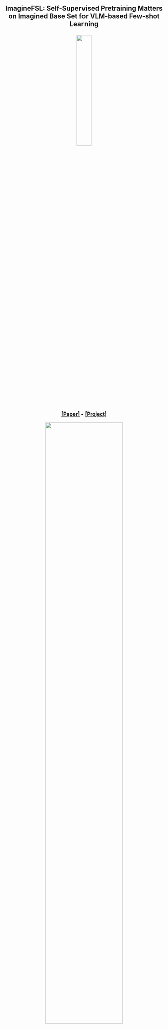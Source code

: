 <h2 align="center">ImagineFSL: Self-Supervised Pretraining Matters on Imagined Base Set for VLM-based Few-shot Learning</h2>

<!-- <h3 align="center">Haoyuan Yang &nbsp;&nbsp; Xiaoou Li &nbsp;&nbsp; Jiaming Lv &nbsp;&nbsp; Xianjun Cheng &nbsp;&nbsp; Qilong Wang &nbsp;&nbsp; Peihua Li</h3> -->

<!-- <h5 align="center">Dalian University of Technology &nbsp; Beijing University of Posts and Telecommunications &nbsp; Tianjin University</h5> -->

<h3 align="center">
  <img src="imgs/subtitle.png" width="30%"> 
  <!-- &nbsp; CVPR 2025 (Highlight)</span> -->
</h3>

<h3 align="center">
    <a href="https://openaccess.thecvf.com/content/CVPR2025/papers/Yang_ImagineFSL_Self-Supervised_Pretraining_Matters_on_Imagined_Base_Set_for_VLM-based_CVPR_2025_paper.pdf">[Paper]</a> •
    <a href="http://peihuali.org/ImagineFSL">[Project]</a>
</h3>

<div align="center"><img src="imgs/overview.gif" width="70%"></div>

## Introduction


This repository contains the official code for **"ImagineFSL: Self-Supervised Pretraining Matters on Imagined Base Set for VLM-based Few-shot Learning"** &nbsp;
(&nbsp;<img src="imgs/award1.png" width="10" style="vertical-align: middle;"> **CVPR 2025 Highlight**)

In this paper:


- We frame synthetic images as **standalone knowledge
repositories** and present **a CLIP adaptation methodology** that pretrains on purely synthetic images before fine-tuning for few-shot tasks. This marks a clear departure
from existing one-stage fine-tuning methods that simply
treat synthetic images as complements to real images.

- We propose **an improved Self-SL method based on
DINO**, specifically tailored for FSL. It introduces higher-order moments for image representation and employs
synthetic augmentation for effective view construction.

- We develop **a systematic and scalable pipeline for synthesizing both captions and images**, enabling generation
of large-scale base sets for pretraining and task-specific
datasets. Distinct from existing arts, **we leverage chain-of-though and in-conetext learning techniques** for diverse, realistic image generation.


## Installation

### 1. Clone this repository:

```
git clone https://github.com/HaoyuanYang-2023/ImagineFSL.git
cd ImagineFSL
```

### 2. Install dependencies:

> ⚠️ To ensure stable and reproducible code execution, we strongly recommend setting up the following environment for experiments.

We conduct experiments using PyTorch 2.2.2 and Python 3.10. The CUDA version is 12.1. Install the corresponding PyTorch environment using:

```
pip install torch==2.2.2 torchvision==0.17.2 --index-url https://download.pytorch.org/whl/cu121
```

Install other dependencies using:

```
pip install -r requirements.txt
```

**Note**: We use Meta's xformers library to accelerate Attention computation. Different hardware environments may require different versions of xformers. The installation command is provided in `requirements.txt`, which is validated on RTX 4090 and 3090. If installation fails, try different versions. For more information, refer to the [`offical website of xformers`](https://github.com/facebookresearch/xformers).


## Dataset

- **iBase Dataset**:
  
  The iBase dataset used for pretraining can be downloaded from the following links:
  
  [`Baidu Yun`](https://pan.baidu.com/s/1-a4oFKiPFdD_QRGJqAN9jA?pwd=r9ur) | [`Microsoft OneDrive`](https://maildluteducn-my.sharepoint.com/:u:/g/personal/yanghaoyuan_mail_dlut_edu_cn/EW67Bo9jyf5LtfQRjpFCnucB8wnoL3kPfCno4nGNSB5YHA?e=DFflEj)

- **10 Downstream Datasets (Real Images)**:

  We provide the following download links for the 10 downstream datasets used in our experiments (except ImageNet).
  *These datasets are identical to those provided by [`CoOp`](https://github.com/KaiyangZhou/CoOp/blob/main/DATASETS.md) but with standardized file organization for PyTorch compatibility*.
  
   [`Baidu Yun`](https://pan.baidu.com/s/17k-xFrEtBdwh8taFtPcpwg?pwd=7fm5) | [`Microsoft OneDrive`](https://maildluteducn-my.sharepoint.com/:f:/g/personal/yanghaoyuan_mail_dlut_edu_cn/Emd9FEmohW9Mkj392CH8zjcBVnz1BmYTGNZHEIX3gjhdpg?e=WnChnu)



## Getting started

### 1. Synthesizing Captions & Images

Run the following command to get into the directory of synthesizing captions and images:

```
cd synthesizing
```

<h3> Querying GPT-4 to Analyze Key Factors</h3>

We query GPT-4 to analyze key factors for different datasets. You need to register an account on [`OpenAI`](https://platform.openai.com/docs/overview) and obtain an api key for GPT-4. For more details, refer to the [`OpenAI API documentation`](https://platform.openai.com/docs/quickstart).


Run the following command to analyze `attribute`:

```
python syn_attribute.py \
--api_key YOUR API_KEY \
--model gpt-4 \
--dataset DATASET_NAME \ 
``` 

Run the following command to analyze `background(BG)`:

```
python syn_background.py \
--api_key YOUR API_KEY \
--model gpt-4 \
--dataset DATASET_NAME \ 
```

We also provide the factors of `viewpoint`, `lighting condition (LC)` and `cause of
degradation of photos (CD)` in the `synthesizing/utils` folder.



<h3> Synthesize Examples Captions by GPT-4</h3>

Run the following command to high-quality exemplary captions for different datasets:

```
python syn_examples.py \
--api_key YOUR_API_KEY \
--model gpt-4 \
--dataset DATASET_NAME \ 
``` 

<h3> Synthesize Extensive Captions by Llama 3</h3>

We use Llama 3 8B to synthesize extensive captions. The weight files of Llama 3 8B can be downloaded [`here`](https://huggingface.co/meta-llama/Meta-Llama-3-8B/tree/main/original).

You need to install additional dependencies required for Llama 3:

```
fire==0.3.0
fairscale==0.4.13
tiktoken==0.7.0
blobfile==0.3.0
```

Run the following command to synthesize extensive captions for different datasets:

```
LLAMA_FOLDER=YOUR_LLAMA_WEIGHT_FILE_FOLDER

torchrun --nproc_per_node 1 --master_port 12388 \
    syn_captions.py --ckpt_dir ${LLAMA_FOLDER} --tokenizer_path ${LLAMA_FOLDER}/tokenizer.model \
    --max_batch_size 16 --max_seq_len 400 --max_gen_len 100 \
    --total_captions 300 --seed 0 --category DATASET_NAME --temperature 0.8
```

<h3> Synthesize Images </h3>

We use Stable Diffusion 3 Medium accelerated by TensorRT to synthesize images. Refer to the [`code provided by NVIDIA`](https://github.com/NVIDIA/TensorRT/tree/release/10.8/demo/Diffusion) for details.

----
### 2. Pretraining  

Run the following command for pretraining:

```
sh run_pretrain.sh
```

You need to specify the hyperparameters for pretraining in the config files in the `dinov2/config/train` folder.


We provide download links for the pretrained model weights of CLIP ViT-B/16 and CLIP ViT-L/14:

- CLIP ViT-B/16: [`Baidu Yun`](https://pan.baidu.com/s/1i3txwvzpx9yJeGj8AFTZrw?pwd=app9) | [`Google Drive`](https://drive.google.com/file/d/1-5s6-RpLLTzbrZXbHyfPWSuLqQ3Qq4WG/view?usp=drive_link)

- CLIP ViT-L/14: [`Baidu Yun`](https://pan.baidu.com/s/1Ac8UqmtKnR9wFVhXeTjrbg?pwd=pp64) | [`Google Drive`](https://drive.google.com/file/d/1-5Zi1BrIPQW_iCwVvJ7wXIS1OlfWjShT/view?usp=drive_link)
   
----

### 3. Few-shot Fine-tuning

**ImagineFSL**:

Run the following command for ImagenFSL fine-tuning:

```
sh run_imaginefsl.sh
```
You need to set the hyperparameters for fine-tuning in `dinov2/eval/imgainefsl_tuning_pipline.py` folder and the dataset path in the `dinov2/eval/ct_tuning_mixing.py` first.

For evaluation, run the following command:

```
sh run_imaginefsl_eval.sh
```

**ImagineFSL_LoRA**:

Run the following command for ImagenFSL_LoRA fine-tuning:
```
sh run_imaginefsl_lora.sh
```
You need to set the hyperparameters for fine-tuning in `dinov2/eval/imgainefsl_lora_tuning_pipline.py` folder and the dataset path in the `dinov2/eval/ct_tuning_mixing_lora.py` first.


For evaluation, run the following command:

```
sh run_imaginefsl_lora_eval.sh
```

> **Note:** Due to the impact of randomness during training, the results on individual datasets may slightly differ from those in the paper. We recommend evaluating all methods across all 11 datasets and observing the average performance.

**Models**:

We provide download links for fine-tuned models on 1-/16-shot settings for ViT-B/16 across 11 datasets:

|Method|1-shot|16-shot|
|:-|:-:|:-:|
|ImagineFSL| 76.1 \| [`Baidu Yun`](https://pan.baidu.com/s/1Jpu45g3S3VizXuoz9_NMzQ?pwd=r5eq) \| [`Google Drive`](https://drive.google.com/drive/folders/1-6-kHsgYmXJAwbBn0HV4A2nYkd2bBgva?usp=drive_link) | 86.4 \| [`Baidu Yun`](https://pan.baidu.com/s/1JMLmzoJ8AqKRyV_ONv9vVg?pwd=5i5f) \| [ `Google Drive`](https://drive.google.com/drive/folders/1-5MMNE69OQKCcAMqwCpVeX0hyfn7kt6W?usp=drive_link) |
|ImagineFSL_LoRA|77.6 \| [`Baidu Yun`](https://pan.baidu.com/s/11P61q63LVbxxiX3ZsORpVA?pwd=a9md) \| [`Google Drive`](https://drive.google.com/drive/folders/10I_kpcFId7JQgByAgKasMeWsm7GaYq95?usp=sharing) | 87.6 \| [`Baidu Yun`]( https://pan.baidu.com/s/15XSGTHI_vF1sjCMgfELJAg?pwd=13ev) \| [`Google Drive`](https://drive.google.com/drive/folders/11nlNzFf4anzZH8Bqhfia0uriOXRYuEtU?usp=sharing)|
|||

> ##### *See `readme.txt` in the above links for more details of the models and hyperparameters for inference.*

**Detailed results of All K-shot settings can be found in [`here`](https://github.com/HaoyuanYang-2023/ImagineFSL/tree/main/results).**


## Acknowledgement

- We thank the authors of CLIP and DINOv2. This repository is built upon the official implementations of [`CLIP`](https://github.com/openai/CLIP) and [`DINOv2`](https://github.com/facebookresearch/dinov2).

- We are also grateful to the authors of CoOp for providing [`dataset instructions`](https://github.com/KaiyangZhou/CoOp/blob/main/DATASETS.md), DISEF for [`their codebase`](https://github.com/vturrisi/disef/tree/main), and SynCLR for [`their codebase`](https://github.com/google-research/syn-rep-learn/tree/main/SynCLR).

- We further acknowledge the contributions of other researchers who have made their code publicly available.


## Citation

If this repository or the paper "ImagineFSL: Self-Supervised Pretraining Matters on Imagined Base Set for VLM-based Few-shot Learning" is helpful for your research, please consider citing the paper:

```BibTeX
@InProceedings{ImagineFSL_CVPR25,
    author    = {Yang, Haoyuan and Li, Xiaoou and Lv, Jiaming and Cheng, Xianjun and Wang, Qilong and Li, Peihua},
    title     = {{ImagineFSL}: Self-Supervised Pretraining Matters on Imagined Base Set for {VLM}-based Few-shot Learning},
    booktitle = {Proceedings of the IEEE/CVF Conference on Computer Vision and Pattern Recognition},
    year      = {2025},
}
```

## Contact

If you have any questions or suggestions, please contact us:

- Haoyuan Yang (yanghaoyuan@mail.dlut.edu.cn)
<!-- - Xiaoou Li (xiaoouli@bupt.edu.cn)
- Jiaming Lv (ljm_vlg@mail.dlut.edu.cn) -->
